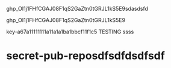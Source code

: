 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sdasdsfd

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

key-a67a11111111a11a1a1ba1bbcf11f1c5
TESTING ssss

# secret-pub-reposdfsdfdsdfsdf
